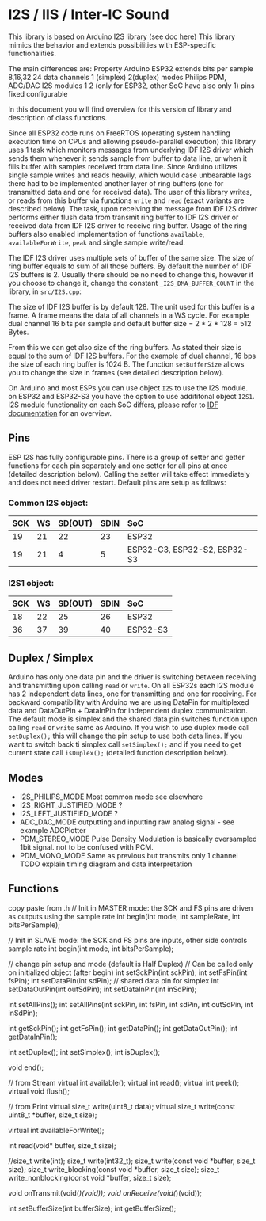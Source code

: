 # I2S / IIS / Inter-IC Sound

This library is based on Arduino I2S library (see doc [here](https://docs.arduino.cc/learn/built-in-libraries/i2s))
This library mimics the behavior and extends possibilities with ESP-specific functionalities.

The main differences are:
Property           Arduino      ESP32 extends
bits per sample    8,16,32        24
data channels      1 (simplex)   2(duplex)
modes              Philips       PDM, ADC/DAC
I2S modules        1             2 (only for ESP32, other SoC have also only 1)
pins               fixed         configurable

In this document you will find overview for this version of library and description of class functions.

Since all ESP32 code runs on FreeRTOS (operating system handling execution time on CPUs and allowing pseudo-parallel execution) this library uses 1 task which monitors messages from underlying IDF I2S driver which sends them whenever it sends sample from buffer to data line, or when it fills buffer with samples received from data line.
Since Arduino utilizes single sample writes and reads heavily, which would case unbearable lags there had to be implemented another layer of ring buffers (one for transmitted data and one for received data). The user of this library writes, or reads from this buffer via functions `write` and `read` (exact variants are described below).
The task, upon receiving the message from IDF I2S driver performs either flush data from transmit ring buffer to IDF I2S driver or received data from IDF I2S driver to receive ring buffer.
Usage of the ring buffers also enabled implementation of functions `available`, `availableForWrite`, `peak` and single sample write/read.

The IDF I2S driver uses multiple sets of buffer of the same size. The size of ring buffer equals to sum of all those buffers. By default the number of IDF I2S buffers is 2. Usually there should be no need to change this, however if you choose to change it, change the constant `_I2S_DMA_BUFFER_COUNT`  in the library, in `src/I2S.cpp`:

The size of IDF I2S buffer is by default 128. The unit used for this buffer is a frame. A frame means the data of all channels in a WS cycle. For example dual channel 16 bits per sample and default buffer size = 2 * 2 * 128 = 512 Bytes.

From this we can get also size of the ring buffers. As stated their size is equal to the sum of IDF I2S buffers. For the example of dual channel, 16 bps the size of each ring buffer is 1024 B.
The function `setBufferSize` allows you to change the size in frames (see detailed description below).

On Arduino and most ESPs you can use object `I2S` to use the I2S module. on ESP32 and ESP32-S3 you have the option to use addititonal object `I2S1`.
I2S module functionality on each SoC differs, please refer to [IDF documentation](https://docs.espressif.com/projects/esp-idf/en/latest/esp32/api-reference/peripherals/i2s.html?highlight=dac#overview-of-all-modes) for an overview.

## Pins
ESP I2S has fully configurable pins. There is a group of setter and getter functions for each pin separately and one setter for all pins at once (detailed description below). Calling the setter will take effect immediately and does not need driver restart.
Default pins are setup as follows:
### Common I2S object:
| SCK | WS | SD(OUT) | SDIN | SoC                          |
| --- | -- | ------- | ---- |:---------------------------- |
|  19 | 21 |   22    |  23  | ESP32                        |
|  19 | 21 |    4    |   5  | ESP32-C3, ESP32-S2, ESP32-S3 |


### I2S1 object:
| SCK | WS | SD(OUT) | SDIN | SoC      |
| --- | -- | ------- | ---- |:-------- |
|  18 | 22 |    25   |   26 | ESP32    |
|  36 | 37 |    39   |   40 | ESP32-S3 |


## Duplex / Simplex
Arduino has only one data pin and the driver is switching between receiving and transmitting upon calling `read` or `write`. On all ESP32s each I2S module has 2 independent data lines, one for transmitting and one for receiving.
For backward compatibility with Arduino we are using DataPin for multiplexed data and DataOutPin + DataInPin for independent duplex communication.
The default mode is simplex and the shared data pin switches function upon calling `read` or `write` same as Arduino.
If you wish to use duplex mode call `setDuplex();` this will change the pin setup to use both data lines. If you want to switch back ti simplex call `setSimplex();` and if you need to get current state call `isDuplex();` (detailed function description below).

## Modes
 * I2S_PHILIPS_MODE Most common mode see elsewhere
 * I2S_RIGHT_JUSTIFIED_MODE ?
 * I2S_LEFT_JUSTIFIED_MODE ?
 * ADC_DAC_MODE outputting and inputting raw analog signal - see example ADCPlotter
 * PDM_STEREO_MODE Pulse Density Modulation is basically oversampled  1bit signal. not to be confused with PCM.
 * PDM_MONO_MODE Same as previous but transmits only 1 channel TODO explain timing diagram and data interpretation

## Functions
copy paste from .h
  // Init in MASTER mode: the SCK and FS pins are driven as outputs using the sample rate
  int begin(int mode, int sampleRate, int bitsPerSample);

  // Init in SLAVE mode: the SCK and FS pins are inputs, other side controls sample rate
  int begin(int mode, int bitsPerSample);

  // change pin setup and mode (default is Half Duplex)
  // Can be called only on initialized object (after begin)
  int setSckPin(int sckPin);
  int setFsPin(int fsPin);
  int setDataPin(int sdPin); // shared data pin for simplex
  int setDataOutPin(int outSdPin);
  int setDataInPin(int inSdPin);

  int setAllPins();
  int setAllPins(int sckPin, int fsPin, int sdPin, int outSdPin, int inSdPin);

  int getSckPin();
  int getFsPin();
  int getDataPin();
  int getDataOutPin();
  int getDataInPin();

  int setDuplex();
  int setSimplex();
  int isDuplex();

  void end();

  // from Stream
  virtual int available();
  virtual int read();
  virtual int peek();
  virtual void flush();

  // from Print
  virtual size_t write(uint8_t data);
  virtual size_t write(const uint8_t *buffer, size_t size);

  virtual int availableForWrite();

  int read(void* buffer, size_t size);

  //size_t write(int);
  size_t write(int32_t);
  size_t write(const void *buffer, size_t size);
  size_t write_blocking(const void *buffer, size_t size);
  size_t write_nonblocking(const void *buffer, size_t size);

  void onTransmit(void(*)(void));
  void onReceive(void(*)(void));

  int setBufferSize(int bufferSize);
  int getBufferSize();